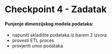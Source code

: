 # Checkpoint 4 - Zadatak

#### Punjenje dimenzijskog modela podataka:

- napuniti skladište podataka iz barem 2 izvora
- provesti ETL proces
- provjeriti unos podataka 

